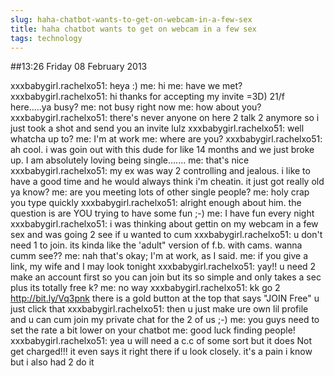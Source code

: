 ```yaml
---
slug: haha-chatbot-wants-to-get-on-webcam-in-a-few-sex
title: haha chatbot wants to get on webcam in a few sex
tags: technology
---
```


##13:26 Friday 08 February 2013

xxxbabygirl.rachelxo51: heya :)
me: hi
me: have we met?
xxxbabygirl.rachelxo51: hi thanks for accepting my invite =3D) 21/f here.....ya busy?
me: not busy right now
me: how about you?
xxxbabygirl.rachelxo51: there's never anyone on here 2 talk 2 anymore so i just took a shot and send you an invite lulz 
xxxbabygirl.rachelxo51: well whatcha up to?
me: I'm at work
me: where are you?
xxxbabygirl.rachelxo51: ah cool. i was goin out with this dude for like 14 months and we just broke up. I am absolutely loving being single....... 
me: that's nice
xxxbabygirl.rachelxo51: my ex was way 2 controlling and jealous. i like to have a good time and he would always think i'm cheatin. it just got really old ya know?
me: are you meeting lots of other single people?
me: holy crap you type quickly
xxxbabygirl.rachelxo51: alright enough about him. the question is are YOU trying to have some fun ;-)
me: I have fun every night
xxxbabygirl.rachelxo51: i was thinking about gettin on my webcam in a few sex and was going 2 see if u wanted to cum 
xxxbabygirl.rachelxo51: u don't need 1 to join. its kinda like the 'adult" version of f.b. with cams. wanna cumm see??
me: nah that's okay; I'm at work, as I said.
me: if you give a link, my wife and I may look tonight
xxxbabygirl.rachelxo51: yay!! u need 2 make an account first so you can join but its so simple and only takes a sec plus its totally free k?
me: no way
xxxbabygirl.rachelxo51: kk go 2 http://bit.ly/Vq3pnk there is a gold button at the top that says "JOIN Free" u just click that 
xxxbabygirl.rachelxo51: then u just make ure own lil profile and u can cum join my private chat for the 2 of us ;-)
me: you guys need to set the rate a bit lower on your chatbot
me: good luck finding people!
xxxbabygirl.rachelxo51: yea u will need a c.c of some sort but it does Not get charged!!! it even says it right there if u look closely. it's a pain i know but i also had 2 do it
